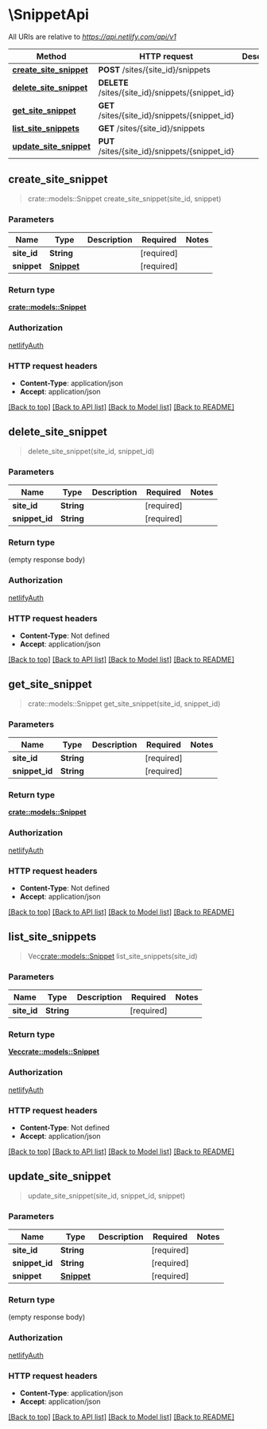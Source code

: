 # \SnippetApi

All URIs are relative to *https://api.netlify.com/api/v1*

Method | HTTP request | Description
------------- | ------------- | -------------
[**create_site_snippet**](SnippetApi.md#create_site_snippet) | **POST** /sites/{site_id}/snippets | 
[**delete_site_snippet**](SnippetApi.md#delete_site_snippet) | **DELETE** /sites/{site_id}/snippets/{snippet_id} | 
[**get_site_snippet**](SnippetApi.md#get_site_snippet) | **GET** /sites/{site_id}/snippets/{snippet_id} | 
[**list_site_snippets**](SnippetApi.md#list_site_snippets) | **GET** /sites/{site_id}/snippets | 
[**update_site_snippet**](SnippetApi.md#update_site_snippet) | **PUT** /sites/{site_id}/snippets/{snippet_id} | 



## create_site_snippet

> crate::models::Snippet create_site_snippet(site_id, snippet)


### Parameters


Name | Type | Description  | Required | Notes
------------- | ------------- | ------------- | ------------- | -------------
**site_id** | **String** |  | [required] |
**snippet** | [**Snippet**](Snippet.md) |  | [required] |

### Return type

[**crate::models::Snippet**](snippet.md)

### Authorization

[netlifyAuth](../README.md#netlifyAuth)

### HTTP request headers

- **Content-Type**: application/json
- **Accept**: application/json

[[Back to top]](#) [[Back to API list]](../README.md#documentation-for-api-endpoints) [[Back to Model list]](../README.md#documentation-for-models) [[Back to README]](../README.md)


## delete_site_snippet

> delete_site_snippet(site_id, snippet_id)


### Parameters


Name | Type | Description  | Required | Notes
------------- | ------------- | ------------- | ------------- | -------------
**site_id** | **String** |  | [required] |
**snippet_id** | **String** |  | [required] |

### Return type

 (empty response body)

### Authorization

[netlifyAuth](../README.md#netlifyAuth)

### HTTP request headers

- **Content-Type**: Not defined
- **Accept**: application/json

[[Back to top]](#) [[Back to API list]](../README.md#documentation-for-api-endpoints) [[Back to Model list]](../README.md#documentation-for-models) [[Back to README]](../README.md)


## get_site_snippet

> crate::models::Snippet get_site_snippet(site_id, snippet_id)


### Parameters


Name | Type | Description  | Required | Notes
------------- | ------------- | ------------- | ------------- | -------------
**site_id** | **String** |  | [required] |
**snippet_id** | **String** |  | [required] |

### Return type

[**crate::models::Snippet**](snippet.md)

### Authorization

[netlifyAuth](../README.md#netlifyAuth)

### HTTP request headers

- **Content-Type**: Not defined
- **Accept**: application/json

[[Back to top]](#) [[Back to API list]](../README.md#documentation-for-api-endpoints) [[Back to Model list]](../README.md#documentation-for-models) [[Back to README]](../README.md)


## list_site_snippets

> Vec<crate::models::Snippet> list_site_snippets(site_id)


### Parameters


Name | Type | Description  | Required | Notes
------------- | ------------- | ------------- | ------------- | -------------
**site_id** | **String** |  | [required] |

### Return type

[**Vec<crate::models::Snippet>**](snippet.md)

### Authorization

[netlifyAuth](../README.md#netlifyAuth)

### HTTP request headers

- **Content-Type**: Not defined
- **Accept**: application/json

[[Back to top]](#) [[Back to API list]](../README.md#documentation-for-api-endpoints) [[Back to Model list]](../README.md#documentation-for-models) [[Back to README]](../README.md)


## update_site_snippet

> update_site_snippet(site_id, snippet_id, snippet)


### Parameters


Name | Type | Description  | Required | Notes
------------- | ------------- | ------------- | ------------- | -------------
**site_id** | **String** |  | [required] |
**snippet_id** | **String** |  | [required] |
**snippet** | [**Snippet**](Snippet.md) |  | [required] |

### Return type

 (empty response body)

### Authorization

[netlifyAuth](../README.md#netlifyAuth)

### HTTP request headers

- **Content-Type**: application/json
- **Accept**: application/json

[[Back to top]](#) [[Back to API list]](../README.md#documentation-for-api-endpoints) [[Back to Model list]](../README.md#documentation-for-models) [[Back to README]](../README.md)

